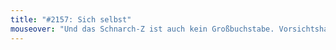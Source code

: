 ```yaml
---
title: "#2157: Sich selbst"
mouseover: "Und das Schnarch-Z ist auch kein Großbuchstabe. Vorsichtshalber."
---
```


